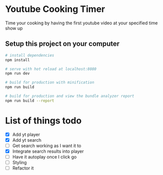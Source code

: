 # Youtube Cooking Timer

Time your cooking by having the first youtube video at your specified time show up

## Setup this project on your computer

```bash
# install dependencies
npm install

# serve with hot reload at localhost:8080
npm run dev

# build for production with minification
npm run build

# build for production and view the bundle analyzer report
npm run build --report
```

# List of things todo
- [x] Add yt player 
- [x] Add yt search 
- [ ] Get search working as I want it to 
- [x] Integrate search results into player
- [ ] Have it autoplay once I click go  
- [ ] Styling
- [ ] Refactor it